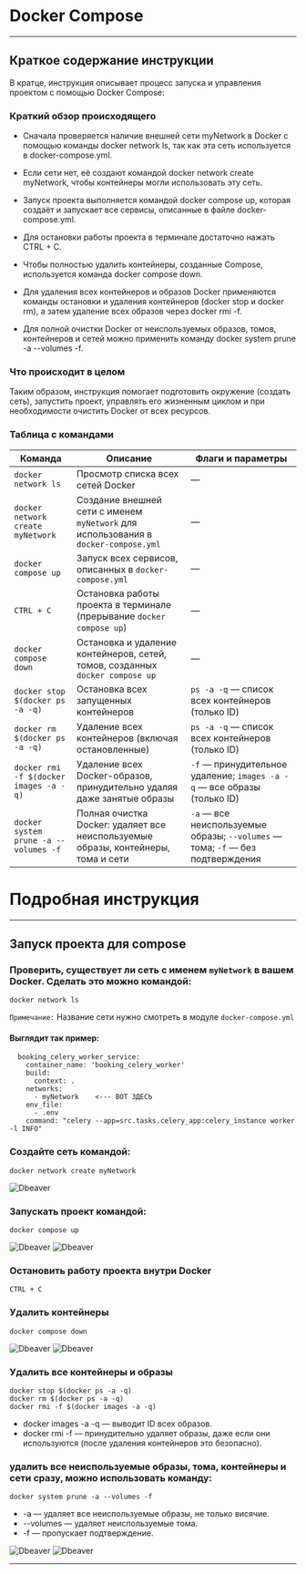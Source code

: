 # Docker Compose

---

## Краткое содержание инструкции

В кратце, инструкция описывает процесс запуска и управления проектом с помощью Docker Compose:

### Краткий обзор происходящего

- Сначала проверяется наличие внешней сети myNetwork в Docker с помощью команды docker network ls, так как эта сеть
  используется в docker-compose.yml.

- Если сети нет, её создают командой docker network create myNetwork, чтобы контейнеры могли использовать эту сеть.

- Запуск проекта выполняется командой docker compose up, которая создаёт и запускает все сервисы, описанные в файле
  docker-compose.yml.

- Для остановки работы проекта в терминале достаточно нажать CTRL + C.

- Чтобы полностью удалить контейнеры, созданные Compose, используется команда docker compose down.

- Для удаления всех контейнеров и образов Docker применяются команды остановки и удаления контейнеров (docker stop и
  docker rm), а затем удаление всех образов через docker rmi -f.

- Для полной очистки Docker от неиспользуемых образов, томов, контейнеров и сетей можно применить команду docker system
  prune -a --volumes -f.

### Что происходит в целом

Таким образом, инструкция помогает подготовить окружение (создать сеть), запустить проект, управлять его жизненным
циклом и при необходимости очистить Docker от всех ресурсов.

### Таблица с командами

| Команда                                | Описание                                                                            | Флаги и параметры                                                              |
|----------------------------------------|-------------------------------------------------------------------------------------|--------------------------------------------------------------------------------|
| `docker network ls`                    | Просмотр списка всех сетей Docker                                                   | —                                                                              |
| `docker network create myNetwork`      | Создание внешней сети с именем `myNetwork` для использования в `docker-compose.yml` | —                                                                              |
| `docker compose up`                    | Запуск всех сервисов, описанных в `docker-compose.yml`                              | —                                                                              |
| `CTRL + C`                             | Остановка работы проекта в терминале (прерывание `docker compose up`)               | —                                                                              |
| `docker compose down`                  | Остановка и удаление контейнеров, сетей, томов, созданных `docker compose up`       | —                                                                              |
| `docker stop $(docker ps -a -q)`       | Остановка всех запущенных контейнеров                                               | `ps -a -q` — список всех контейнеров (только ID)                               |
| `docker rm $(docker ps -a -q)`         | Удаление всех контейнеров (включая остановленные)                                   | `ps -a -q` — список всех контейнеров (только ID)                               |
| `docker rmi -f $(docker images -a -q)` | Удаление всех Docker-образов, принудительно удаляя даже занятые образы              | `-f` — принудительное удаление; `images -a -q` — все образы (только ID)        |
| `docker system prune -a --volumes -f`  | Полная очистка Docker: удаляет все неиспользуемые образы, контейнеры, тома и сети   | `-a` — все неиспользуемые образы; `--volumes` — тома; `-f` — без подтверждения |



# Подробная инструкция

---

## Запуск проекта для compose



### Проверить, существует ли сеть с именем `myNetwork` в вашем Docker. Сделать это можно командой:

```shell
docker network ls
```

`Примечание:` Название сети нужно смотреть в модуле `docker-compose.yml`

#### Выглядит так пример:

```text
  booking_celery_worker_service:
    container_name: 'booking_celery_worker'
    build:
      context: .
    networks:   
      - myNetwork    <--- ВОТ ЗДЕСЬ
    env_file:
      - .env
    command: "celery --app=src.tasks.celery_app:celery_instance worker -l INFO"
```

### Создайте сеть командой:

```shell
docker network create myNetwork
```

![Dbeaver](/course_helpers/9%20Docker%20и%20деплой%20проекта/docker-network.png)

### Запускать проект командой:

```shell
docker compose up
```

![Dbeaver](/course_helpers/9%20Docker%20и%20деплой%20проекта/compose_up.png) ![Dbeaver](/course_helpers/9%20Docker%20и%20деплой%20проекта/compose_up2.png)

### Остановить работу проекта внутри Docker

```shell
CTRL + C
```

### Удалить контейнеры

```shell
docker compose down
```

![Dbeaver](/course_helpers/9%20Docker%20и%20деплой%20проекта/compose_delete.png) ![Dbeaver](/course_helpers/9%20Docker%20и%20деплой%20проекта/compose_delete_2.png)

### Удалить все контейнеры и образы

```shell
docker stop $(docker ps -a -q)
docker rm $(docker ps -a -q)
docker rmi -f $(docker images -a -q)
```

- docker images -a -q — выводит ID всех образов.
- docker rmi -f — принудительно удаляет образы, даже если они используются (после удаления контейнеров это безопасно).

### удалить все неиспользуемые образы, тома, контейнеры и сети сразу, можно использовать команду:

```shell
docker system prune -a --volumes -f
```

- -a — удаляет все неиспользуемые образы, не только висячие.
- --volumes — удаляет неиспользуемые тома.
- -f — пропускает подтверждение.

![Dbeaver](/course_helpers/9%20Docker%20и%20деплой%20проекта/docker_delete_3.png)  ![Dbeaver](/course_helpers/9%20Docker%20и%20деплой%20проекта/compose_delete_3.png)

---







































